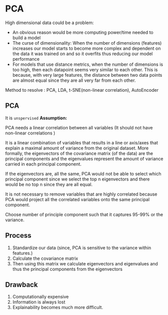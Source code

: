 # PCA
High dimensional data could be a problem: 
- An obvious reason would be more computing power/time needed to build a model 
- The curse of dimensionality: When the number of dimensions (features) increases our model starts to become more complex and dependent on the data it was trained on and so it overfits thus reducing our model performance 
- For models that use distance metrics, when the number of dimensions is too high, then each datapoint seems very similar to each other. This is because, with very large features, the distance between two data points are almost equal since they are all very far from each other. 

Method to resolve : PCA, LDA, t-SNE(non-linear correlation), AutoEncoder

## PCA 
It is `unspervised`
**Assumption:**

PCA needs a linear correlation  between all variables  (It should not have  non-linear correlations )

It is a linear combination of variables that results in a line or axis/axes that explain a maximal amount of variance from the original dataset. More formally, the eigenvectors of the covariance matrix (of the data) are the principal components and the eigenvalues represent the amount of variance carried in each principal component. 

If the eigenvectors are, all the same, PCA would not be able to select which principal component since we select the top n eigenvectors and there would be no top n since they are all equal. 

It is not necessary to remove variables that are highly correlated because PCA would project all the correlated variables onto the same principal 
component. 

Choose number of principle component such that it captures 95-99% or the variance.

## Process
1. Standardize our data (since, PCA is sensitive to the variance within features.)
2. Calculate the covariance matrix 
3. Then using this matrix we calculate eigenvectors and eigenvalues and thus the principal components from the eigenvectors

## Drawback
1. Computationally expensive 
2. Information is always lost 
3. Explainability becomes much more difficult.






